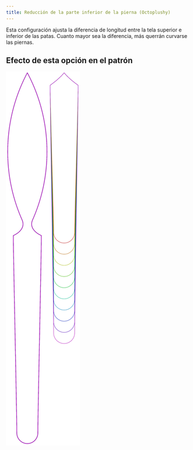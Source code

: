 ```yaml
---
title: Reducción de la parte inferior de la pierna (Octoplushy)
---
```


Esta configuración ajusta la diferencia de longitud entre la tela superior e inferior de las patas.
Cuanto mayor sea la diferencia, más querrán curvarse las piernas.

## Efecto de esta opción en el patrón

![Esta imagen muestra el efecto de esta opción superponiendo varias variantes que tienen un valor diferente para esta opción](octoplushy_bottomlegreductionplushy_sample.svg "Efecto de esta opción en el patrón")
